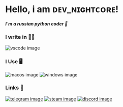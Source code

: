 # Hello, i am ᴅᴇᴠ_ɴɪɢʜᴛᴄᴏʀᴇ!
***I`m a russian python coder 🐍***

### I write in ✍🏻
![vscode image](https://img.shields.io/badge/VSCode-0078D4?style=for-the-badge&logo=visual%20studio%20code&logoColor=white) 

### I Use 🖥️
![macos image](https://img.shields.io/badge/mac%20os-000000?style=for-the-badge&logo=apple&logoColor=white) 
![windows image](https://img.shields.io/badge/windows-000000?style=for-the-badge&logo=windows&logoColor=white) 

### Links 🔗
[![telegram image](https://img.shields.io/badge/Telegram-2CA5E0?style=for-the-badge&logo=telegram&logoColor=white)](https://t.me/nvidia_gddr6) 
[![steam image](https://img.shields.io/badge/Steam-171D25?style=for-the-badge&logo=steam&logoColor=white)](https://steamcommunity.com/id/dev-nightcore) 
[![discord image](https://img.shields.io/badge/Discord-7289DA?style=for-the-badge&logo=discord&logoColor=white)](https://discord.gg/4CMPAq5FRe)
